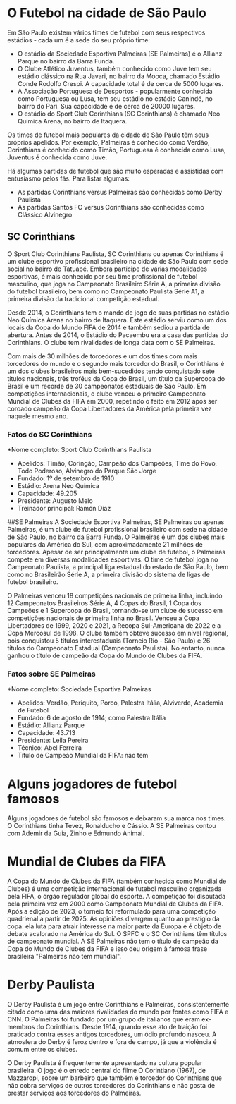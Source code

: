 # O Futebol na cidade de São Paulo
Em São Paulo existem vários times de futebol com seus respectivos estádios - cada um é a sede do seu próprio time:
* O estádio da Sociedade Esportiva Palmeiras (SE Palmeiras) é o Allianz Parque no bairro da Barra Funda.
* O Clube Atlético Juventus, também conhecido como Juve tem seu estádio clássico na Rua Javari, no bairro da Mooca, chamado Estádio Conde Rodolfo Crespi. A capacidade total é de cerca de 5000 lugares.
* A Associação Portuguesa de Desportos - popularmente conhecida como Portuguesa ou Lusa, tem seu estádio no estádio Canindé, no bairro do Pari. Sua capacidade é de cerca de 20000 lugares.
* O estádio do Sport Club Corinthians (SC Corinthians) é chamado Neo Química Arena, no bairro de Itaquera.

Os times de futebol mais populares da cidade de São Paulo têm seus próprios apelidos. Por exemplo, Palmeiras é conhecido como Verdão, Corinthians é conhecido como Timão, Portuguesa é conhecida como Lusa, Juventus é conhecida como Juve.

Há algumas partidas de futebol que são muito esperadas e assistidas com entusiasmo pelos fãs. Para listar algumas:
* As partidas Corinthians versus Palmeiras são conhecidas como Derby Paulista
* As partidas Santos FC versus Corinthians são conhecidas como Clássico Alvinegro

## SC Corinthians
O Sport Club Corinthians Paulista, SC Corinthians ou apenas Corinthians é um clube esportivo profissional brasileiro na cidade de São Paulo com sede social no bairro de Tatuapé. Embora participe de várias modalidades esportivas, é mais conhecido por seu time profissional de futebol masculino, que joga no Campeonato Brasileiro Série A, a primeira divisão do futebol brasileiro, bem como no Campeonato Paulista Série A1, a primeira divisão da tradicional competição estadual.

Desde 2014, o Corinthians tem o mando de jogo de suas partidas no estádio Neo Química Arena no bairro de Itaquera. Este estádio serviu como um dos locais da Copa do Mundo FIFA de 2014 e também sediou a partida de abertura. Antes de 2014, o Estádio do Pacaembu era a casa das partidas do Corinthians. O clube tem rivalidades de longa data com o SE Palmeiras.

Com mais de 30 milhões de torcedores e um dos times com mais torcedores do mundo e o segundo mais torcedor do Brasil, o Corinthians é um dos clubes brasileiros mais bem-sucedidos tendo conquistado sete títulos nacionais, três troféus da Copa do Brasil, um título da Supercopa do Brasil e um recorde de 30 campeonatos estaduais de São Paulo. Em competições internacionais, o clube venceu o primeiro Campeonato Mundial de Clubes da FIFA em 2000, repetindo o feito em 2012 após ser coroado campeão da Copa Libertadores da América pela primeira vez naquele mesmo ano.

### Fatos do SC Corinthians
*Nome completo: Sport Club Corinthians Paulista
* Apelidos: Timão, Coringão, Campeão dos Campeões, Time do Povo, Todo Poderoso, Alvinegro do Parque São Jorge
* Fundado: 1º de setembro de 1910
* Estádio: Arena Neo Química
* Capacidade: 49.205
* Presidente: Augusto Melo
* Treinador principal: Ramón Diaz

##SE Palmeiras
A Sociedade Esportiva Palmeiras, SE Palmeiras ou apenas Palmeiras, é um clube de futebol profissional brasileiro com sede na cidade de São Paulo, no bairro da Barra Funda. O Palmeiras é um dos clubes mais populares da América do Sul, com aproximadamente 21 milhões de torcedores. Apesar de ser principalmente um clube de futebol, o Palmeiras compete em diversas modalidades esportivas. O time de futebol joga no Campeonato Paulista, a principal liga estadual do estado de São Paulo, bem como no Brasileirão Série A, a primeira divisão do sistema de ligas de futebol brasileiro.

O Palmeiras venceu 18 competições nacionais de primeira linha, incluindo 12 Campeonatos Brasileiros Série A, 4 Copas do Brasil, 1 Copa dos Campeões e 1 Supercopa do Brasil, tornando-se um clube de sucesso em competições nacionais de primeira linha no Brasil. Venceu a Copa Libertadores de 1999, 2020 e 2021, a Recopa Sul-Americana de 2022 e a Copa Mercosul de 1998. O clube também obteve sucesso em nível regional, pois conquistou 5 títulos interestaduais (Torneio Rio - São Paulo) e 26 títulos do Campeonato Estadual (Campeonato Paulista). No entanto, nunca ganhou o título de campeão da Copa do Mundo de Clubes da FIFA.

### Fatos sobre SE Palmeiras
*Nome completo: Sociedade Esportiva Palmeiras
* Apelidos: Verdão, Periquito, Porco, Palestra Itália, Alviverde, Academia de Futebol
* Fundado: 6 de agosto de 1914; como Palestra Itália
* Estádio: Allianz Parque
* Capacidade: 43.713
* Presidente: Leila Pereira
* Técnico: Abel Ferreira
* Título de Campeão Mundial da FIFA: não tem

# Alguns jogadores de futebol famosos
Alguns jogadores de futebol são famosos e deixaram sua marca nos times. O Corinthians tinha Tevez, Ronalducho e Cássio. A SE Palmeiras contou com Ademir da Guia, Zinho e Edmundo Animal.

# Mundial de Clubes da FIFA
A Copa do Mundo de Clubes da FIFA (também conhecida como Mundial de Clubes) é uma competição internacional de futebol masculino organizada pela FIFA, o órgão regulador global do esporte. A competição foi disputada pela primeira vez em 2000 como Campeonato Mundial de Clubes da FIFA. Após a edição de 2023, o torneio foi reformulado para uma competição quadrienal a partir de 2025. As opiniões divergem quanto ao prestígio da copa: ela luta para atrair interesse na maior parte da Europa e é objeto de debate acalorado na América do Sul. O SPFC e o SC Corinthians têm títulos de campeonato mundial. A SE Palmeiras não tem o título de campeão da Copa do Mundo de Clubes da FIFA e isso deu origem à famosa frase brasileira "Palmeiras não tem mundial".

# Derby Paulista
O Derby Paulista é um jogo entre Corinthians e Palmeiras, consistentemente citado como uma das maiores rivalidades do mundo por fontes como FIFA e CNN. O Palmeiras foi fundado por um grupo de italianos que eram ex-membros do Corinthians. Desde 1914, quando esse ato de traição foi praticado contra esses antigos torcedores, um ódio profundo nasceu. A atmosfera do Derby é feroz dentro e fora de campo, já que a violência é comum entre os clubes.

O Derby Paulista é frequentemente apresentado na cultura popular brasileira. O jogo é o enredo central do filme O Corintiano (1967), de Mazzaropi, sobre um barbeiro que também é torcedor do Corinthians que não cobra serviços de outros torcedores do Corinthians e não gosta de prestar serviços aos torcedores do Palmeiras.
